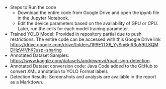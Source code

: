 - Steps to Run the code
  - Download the entire code from Google Drive and open the ipynb file in the Jupyter Notebook.
  - Edit the device parameters based on the availability of GPU or CPU. Later, run the cells for each model training parameter.
- Trained YOLO Model: Provided in repository partial due to push restrictions. The entire code can be accessed with this Google Drive link https://drive.google.com/drive/folders/1R9E1TX6_YySm6gR3o59tL8QMDHzV4VhK?usp=sharing
- Annotated Dataset Samples: https://www.kaggle.com/datasets/andrewmvd/road-sign-detection.
- Annotated Dataset conversion code: Java Code added to the GitHub to convert XML annotation to YOLO Format labels
- Detection Results: Screenshots and analysis are available in the report as a Markdown.
